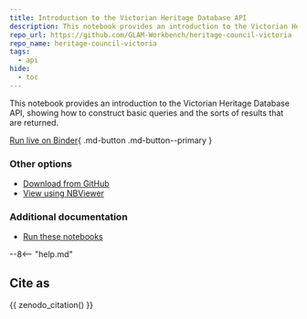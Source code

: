 ```yaml
---
title: Introduction to the Victorian Heritage Database API
description: This notebook provides an introduction to the Victorian Heritage Database API. 
repo_url: https://github.com/GLAM-Workbench/heritage-council-victoria
repo_name: heritage-council-victoria
tags:
  - api
hide:
  - toc
---
```


This notebook provides an introduction to the Victorian Heritage Database API, showing how to construct basic queries and the sorts of results that are returned.

[Run live on Binder](https://github.com/GLAM-Workbench/heritage-council-victoria/master?urlpath=lab/tree/introduction_victorian_heritage_api.ipynb){ .md-button .md-button--primary }

### Other options

* [Download from GitHub](https://github.com/GLAM-Workbench/heritage-council-victoria/blob/master/introduction_victorian_heritage_api.ipynb)
* [View using NBViewer](https://github.com/GLAM-Workbench/heritage-council-victoria/blob/master/introduction_victorian_heritage_api.ipynb)

### Additional documentation

* [Run these notebooks](../#run-these-notebooks)

--8<-- "help.md"

## Cite as

{{ zenodo_citation() }}